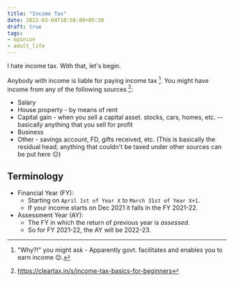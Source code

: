 ```yaml
---
title: "Income Tax"
date: 2022-03-04T10:58:00+05:30
draft: true
tags:
- opinion
- adult_life
---
```


I hate income tax. With that, let's begin.
<!--more-->

Anybody with income is liable for paying income tax [^1]. You might have income from any of the following sources [^2]:

* Salary
* House property - by means of rent
* Capital gain - when you sell a capital asset. stocks, cars, homes, etc. -- basically anything that you sell for profit
* Business
* Other - savings account, FD, gifts received, etc. (This is basically the residual head; anything that couldn't be taxed under other sources can be put here 😐)

## Terminology

* Financial Year (FY): 
    * Starting on `April 1st of Year X` to `March 31st of Year X+1`.
    * If your income starts on Dec 2021 it falls in the FY 2021-22.
* Assessment Year (AY): 
    * The FY in which the return of previous year is *assessed*.
    * So for FY 2021-22, the AY will be 2022-23.


[^1]: "Why?!" you might ask - Apparently govt. facilitates and enables you to earn income 😌.
[^2]: https://cleartax.in/s/income-tax-basics-for-beginners
